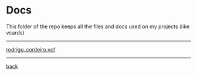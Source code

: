 # Docs
This folder of the repo keeps all the files and docs used on my projects (like vcards)

---------------------------
[rodrigo_cordeiro.vcf](rodrigo_cordeiro.vcf)<br>

---------------------------

[back](../)
